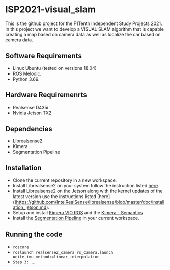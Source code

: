 # ISP2021-visual_slam
This is the github project for the F1Tenth Independent Study Projects 2021. In this project we want to develop a VISUAL SLAM algorithm that is capable creating a map based on camera data as well as localize the car based on camera data.


## Software Requirements
- Linux Ubuntu (tested on versions 18.04)
- ROS Melodic.
- Python 3.69.

## Hardware Requiremenrts
- Realsense D435i
- Nvidia Jetson TX2

## Dependencies
- Librealsense2
- Kimera
- Segmentation Pipeline

## Installation
- Clone the current repository in a new workspace.
- Install Librealsense2 on your system follow the instruction listed [here](https://github.com/IntelRealSense/librealsense/blob/master/doc/distribution_linux.md).
- Install Librealsense2 on the Jetson along with the kernel updates of the latest version use the instructions listed [here]((https://github.com/IntelRealSense/librealsense/blob/master/doc/installation_jetson.md).
- Setup and install [Kimera VIO ROS](https://github.com/MIT-SPARK/Kimera-VIO-ROS) and the [Kimera - Semantics](https://github.com/MIT-SPARK/Kimera-Semantics)
- Install the [Segmentation Pipeline](https://github.com/Ravi3191/Seg_F1) in your current workspace. 


## Running the code
* ```roscore``` 
* ```roslaunch realsense2_camera rs_camera.launch unite_imu_method:=linear_interpolation```
* `Step 3:` ....


